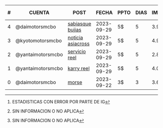 
| # | CUENTA |POST | FECHA | PPTO | DIAS | IMPRES | ALCANCE | V. PERFIL | LIKES | N. SEGUIDORES |
| --- | --- | --- | --- | --- | --- | --- | --- | --- | --- | --- |
| 4 | @daimotorsmcbo | [sabiasque bujias](https://www.instagram.com/p/CxyXBV5rltp/) | 2023-09-29 | 5$ | 5 | 3.987 | 3.223 | 57 | 18 | 14 |
| 3 | @kyotomotorsmcbo | [noticia asiacross](https://www.instagram.com/p/CxyNXkHxEUj/) | 2023-09-29 | 5$ | 5 | 4.976 | 3.734 | 28 | 11 | ERROR[^1] |
| 2 | @yantaimotorsmcbo | [servicio reel](https://www.instagram.com/p/CxxwlYDOU70/) | 2023-09-29 | 5$ | 5 | 2.827 | 2.277 | 28 | 14 | S/I[^2] |
| 1 | @yantaimotorsmcbo | [karry reel](https://www.instagram.com/p/CxvO6ipOqQR/) | 2023-09-29 | 5$ | 5 | 4.093 | 3.133 | 136 | 30 | S/I[^2] |
| 0 | @daimotorsmcbo | [morse](https://www.instagram.com/p/Cxf7gVgO8tD/) | 2023-09-22 | 3$ | 3 | 3.614 | 2.845 | 51 | 28 | 8 |

[^1]: ESTADISTICAS CON ERROR POR PARTE DE IG
[^2]: SIN INFORMACION O NO APLICA

